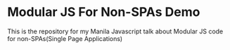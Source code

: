 # Modular JS For Non-SPAs Demo

This is the repository for my Manila Javascript talk about Modular JS code for non-SPAs(Single Page Applications)
